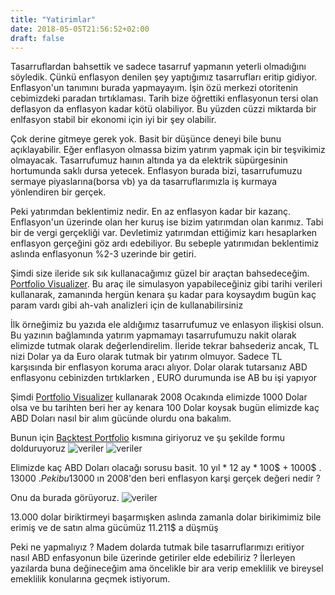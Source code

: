 ```yaml
---
title: "Yatirimlar"
date: 2018-05-05T21:56:52+02:00
draft: false
---
```


Tasarruflardan bahsettik ve sadece tasarruf yapmanın yeterli olmadığını söyledik. Çünkü enflasyon denilen şey yaptığımız tasarrufları eritip gidiyor. Enflasyon'un tanımını burada yapmayayım. İşin özü merkezi otoritenin cebimizdeki paradan tırtıklaması. Tarih bize öğrettiki enflasyonun tersi olan deflasyon da enflasyon kadar kötü olabiliyor. Bu yüzden cüzzi miktarda bir enlfasyon stabil bir ekonomi için iyi bir şey olabilir.

Çok derine gitmeye gerek yok. Basit bir düşünce deneyi bile bunu açıklayabilir. Eğer enflasyon olmassa bizim yatırım yapmak için bir teşvikimiz olmayacak. Tasarrufumuz haının altında ya da elektrik süpürgesinin hortumunda saklı dursa yetecek. Enflasyon burada bizi, tasarrufumuzu sermaye piyaslarına(borsa vb) ya da tasarruflarımızla iş kurmaya yönlendiren bir gerçek.

Peki yatırımdan beklentimiz nedir. En az enflasyon kadar bir kazanç. Enflasyon'un üzerinde olan her kuruş ise bizim yatırımdan olan karımız. Tabi bir de vergi gerçekliği var. Devletimiz yatırımdan ettiğimiz karı hesaplarken enflasyon gerçeğini göz ardı edebiliyor. Bu sebeple yatırımıdan beklentimiz aslında enflasyonun %2-3 uzerinde bir getiri.

Şimdi size ileride sık sık kullanacağımız güzel bir araçtan bahsedeceğim. [Portfolio Visualizer](https://www.portfoliovisualizer.com). Bu araç ile simulasyon yapabileceğiniz gibi tarihi verileri kullanarak, zamanında hergün kenara şu kadar para koysaydım bugün kaç param vardı gibi ah-vah analizleri için de kullanabilirsiniz

İlk örneğimiz bu yazıda ele aldığımız tasarrufumuz ve enlasyon ilişkisi olsun. Bu yazının bağlamında yatırım yapmamayı tasarrufumuzu nakit olarak elimizde tutmak olarak değerlendirelim. İleride tekrar bahsederiz ancak, TL nizi Dolar ya da Euro olarak tutmak bir yatırım olmuyor. Sadece TL karşısında bir enflasyon koruma aracı alıyor. Dolar olarak tutarsanız ABD enflasyonu cebinizden tırtıklarken , EURO durumunda ise AB bu işi yapıyor

Şimdi [Portfolio Visualizer](https://www.portfoliovisualizer.com) kullanarak 2008 Ocakında elimizde 1000 Dolar olsa ve bu tarihten beri her ay kenara 100 Dolar koysak bugün elimizde kaç ABD Doları nasıl bir alım gücünde olurdu ona bakalım.

Bunun için [Backtest Portfolio](https://www.portfoliovisualizer.com/backtest-portfolio) kısmına giriyoruz ve şu şekilde formu dolduruyoruz
![veriler](/img/yatirimlar/pv1.png)
![veriler](/img/yatirimlar/pv2.png)

Elimizde kaç ABD Doları olacağı sorusu basit. 10 yıl * 12 ay * 100$ + 1000$ . 13000 $. Peki bu 13000$ ın 2008'den beri enflasyon karşi gerçek değeri nedir ?

Onu da burada görüyoruz.
![veriler](/img/yatirimlar/pv3.png)


13.000 dolar biriktirmeyi başarmışken aslında zamanla dolar birikimimiz bile erimiş ve de satın alma gücümüz 11.211$ a düşmüş

Peki ne yapmalıyız ? Madem dolarda tutmak bile tasarruflarımızı eritiyor nasıl ABD enfasyonun bile üzerinde getiriler elde edebiliriz ? İlerleyen yazılarda buna değineceğim ama öncelikle bir ara verip emeklilik ve bireysel emeklilik konularına geçmek istiyorum.
